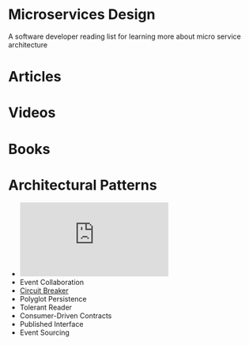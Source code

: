 # Microservices Design

A software developer reading list for learning more about micro service architecture

# Articles

# Videos

# Books

# Architectural Patterns

+ ![Bounded Context](http://martinfowler.com/bliki/BoundedContext.html)
+ Event Collaboration
+ [Circuit Breaker](http://martinfowler.com/bliki/CircuitBreaker.html)
+ Polyglot Persistence
+ Tolerant Reader
+ Consumer-Driven Contracts
+ Published Interface
+ Event Sourcing
